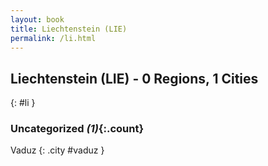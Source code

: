```yaml
---
layout: book
title: Liechtenstein (LIE)
permalink: /li.html
---
```


## Liechtenstein (LIE) - 0 Regions, 1 Cities
{: #li }





### Uncategorized _(1)_{:.count}


Vaduz  {: .city #vaduz } <br>


 
